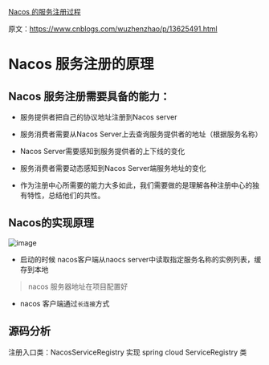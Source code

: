 [Nacos 的服务注册过程](https://www.lhyf.org/2020/09/10/Nacos_%E6%9C%8D%E5%8A%A1%E6%B3%A8%E5%86%8C%E8%BF%87%E7%A8%8B/)

原文：<https://www.cnblogs.com/wuzhenzhao/p/13625491.html>

# Nacos 服务注册的原理


## Nacos 服务注册需要具备的能力：

- 服务提供者把自己的协议地址注册到Nacos server

- 服务消费者需要从Nacos Server上去查询服务提供者的地址（根据服务名称）

- Nacos Server需要感知到服务提供者的上下线的变化

- 服务消费者需要动态感知到Nacos Server端服务地址的变化

- 作为注册中心所需要的能力大多如此，我们需要做的是理解各种注册中心的独有特性，总结他们的共性。

## Nacos的实现原理


 ![image](https://user-images.githubusercontent.com/7867225/132182216-6ae089ed-4f64-4996-b86c-38f25819ae0b.png)


- 启动的时候 nacos客户端从naocs server中读取指定服务名称的实例列表，缓存到本地

> nacos 服务器地址在项目配置好

- nacos 客户端通过`长连接`方式

## 源码分析

注册入口类：NacosServiceRegistry 实现 spring cloud ServiceRegistry 类




